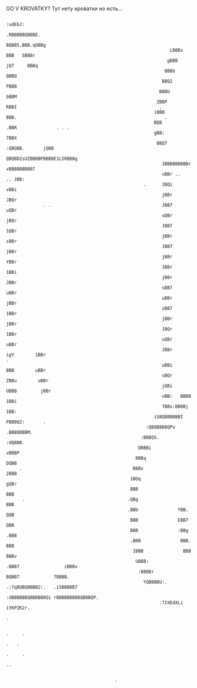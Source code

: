 GO V KROVATKY? Тут нету кроватки но есть...





                                                                                                                                                      
                                                                                                                                                      
                                                                        :udEbJ:                                                                       
                                                                     .RBBBBBQBBBE.                                                                    
                                                                    BQBB5.BBB.qQBBg                                                                   
                                                                  LBBBs   BBB   5BBBr                                                                 
                                                                 gBBB     jQ7     BBBq                                                                
                                                                BBBb               QBBQ                                                               
                                                               BBQ2                 PBBB                                                              
                                                              BBBU                   bBBM                                                             
                                                             ZBBP                     RBBI                                                      .     
                                                            iBBB                       BBB.                                                        .  
                                                            BQB                        .BBR               . . .                                       
                                                            gBB:                       7BBX                                                           
                                                             BBQ7       :QBQBB.       jQBB                                                            
                                                              QBQBD2sUZBBBBPBBBBE1L5RBBBg                                                             
                                                               JBBBBBBBBBr   vBBBBBBBBB7                                                              
                                                               vBBr ..           .. JBB:                                                              
                                                        .      JBQi                 vBBi                                                              
                                                               jBBr                 JBQr                                                              
                  . .                                          JBB7                 uQBr                                                              
                                                               uQBr                 jBQr                                                              
                                                               JBB7                 1QBr                                                              
                                                               jBBr                 sBBr                                                              
                                                               JBB7                 jBBr                                                              
                                                               jBBr                 YBBr                                                              
                                                               JBBr                 1BBi                                                              
                                                               jBBr                 JBBr                                                              
                                                               sBB7                 uBBr                                                              
                                                               uBBr                 jBBr                                                              
                                                               sBB7                 1BBr                                                              
                                                               jBBr                 jBBr                                                              
                                                               JBQr                 1BBr                                                              
                                                               uQBr                 uBBr                                                              
                                                               JBBr      igY        1BBr                                                          .   
                                                               uBBi      BBB        uBBr                                                              
                                                               sBQr     ZBBu        uBBr                                                              
                                                               jQBi    UBBB         jBBr                                                              
                                                               vBB:   BBBB          1BBi                                                              
                                                               7BBv:BBBBj           1BB:                                                              
                                                            iSBQBBBBBBI             PBBBQ2:       .                                                   
                                                         :QBQBBBBQPv                .BBBQBBBM.                                                        
                                                       :BBBQS.                           :dQBBB.                                                      
                                                      DBBBi                                 vBBBP                                                     
                                                     BBBq                                     DQBB                                                    
         .                                          BBBv                                       2BBB                                                   
                                                   1BQq                                         gQBr                                                  
                                                   BBB                                           BBB                                                  
          .                                       .QBg                                           BBB                                                  
                                                  .BBb               YBB.                        QQB                                                  
                                                   BBB               EBB7                        QBB                                                  
                                                   BBB               :BBg                       .BBB                                                  
                                                   .BBB               BBB.                      BBB                                                   
                                                    IBBB               BBB                     BBBv                                                   
                                                     UBBB:             .BBB7                 iBBBv                                                    
                                                      :BBBBr             BQBB7             7BBBB.                                                     
                                                        YQBBBBU:.   .:7qBQBQBBBB2:.   .i5BBBBB7                                                       
                                                          :dBBBBBBQBBBBBBQi rBBBBBBBBBQBBBQP.                                                         
                                                              :7IXEdXLi         iYKPZK2r.                                                             
                                                                                                                                       .              
                                                                                                                                                      
                                                                                                                                   .     .            
                                                                                                                                    .   .             
                                                                                           .     .                                                    
                                                                                             ..                                                       
                                                                                                                                                      
                                                                                                                                                      
                                             .                                                                                                        
                                                                                                           
